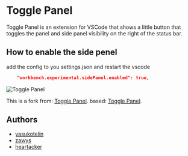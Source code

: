 # Toggle Panel

Toggle Panel is an extension for VSCode that shows a little button that toggles the panel and side panel visibility on the right of the status bar.

## How to enable the side penel

add the config to you settings.json and restart the vscode

```json
    "workbench.experimental.sidePanel.enabled": true,
```

![Toggle Panel](images/toggle-panel.gif)

This is a fork from:
[Toggle Panel](https://github.com/zawys/toggle-panel). based: [Toggle Panel](https://github.com/yasukotelin/toggle-panel).

## Authors

- [yasukotelin](https://github.com/yasukotelin)
- [zawys](https://github.com/zawys)
- [heartacker](https://github.com/heartacker)
